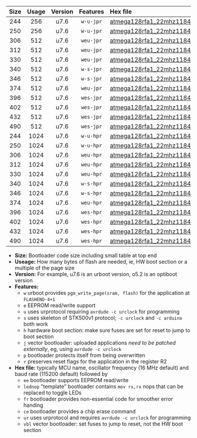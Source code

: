 |Size|Usage|Version|Features|Hex file|
|:-:|:-:|:-:|:-:|:--|
|244|256|u7.6|`w-u-jpr`|[atmega128rfa1_22mhz1184_19200bps_ur_vbl.hex](https://raw.githubusercontent.com/stefanrueger/urboot/main/atmega128rfa1_22mhz1184_19200bps_ur_vbl.hex)|
|250|256|u7.6|`w-u-jpr`|[atmega128rfa1_22mhz1184_19200bps_lednop_ur_vbl.hex](https://raw.githubusercontent.com/stefanrueger/urboot/main/atmega128rfa1_22mhz1184_19200bps_lednop_ur_vbl.hex)|
|306|512|u7.6|`weu-jpr`|[atmega128rfa1_22mhz1184_19200bps_ee_ur_vbl.hex](https://raw.githubusercontent.com/stefanrueger/urboot/main/atmega128rfa1_22mhz1184_19200bps_ee_ur_vbl.hex)|
|312|512|u7.6|`weu-jpr`|[atmega128rfa1_22mhz1184_19200bps_ee_lednop_ur_vbl.hex](https://raw.githubusercontent.com/stefanrueger/urboot/main/atmega128rfa1_22mhz1184_19200bps_ee_lednop_ur_vbl.hex)|
|330|512|u7.6|`weu-jpr`|[atmega128rfa1_22mhz1184_19200bps_ee_lednop_fr_ur_vbl.hex](https://raw.githubusercontent.com/stefanrueger/urboot/main/atmega128rfa1_22mhz1184_19200bps_ee_lednop_fr_ur_vbl.hex)|
|340|512|u7.6|`w-s-jpr`|[atmega128rfa1_22mhz1184_19200bps_vbl.hex](https://raw.githubusercontent.com/stefanrueger/urboot/main/atmega128rfa1_22mhz1184_19200bps_vbl.hex)|
|346|512|u7.6|`w-s-jpr`|[atmega128rfa1_22mhz1184_19200bps_lednop_vbl.hex](https://raw.githubusercontent.com/stefanrueger/urboot/main/atmega128rfa1_22mhz1184_19200bps_lednop_vbl.hex)|
|374|512|u7.6|`weu-jpr`|[atmega128rfa1_22mhz1184_19200bps_ee_lednop_fr_ce_ur_vbl.hex](https://raw.githubusercontent.com/stefanrueger/urboot/main/atmega128rfa1_22mhz1184_19200bps_ee_lednop_fr_ce_ur_vbl.hex)|
|396|512|u7.6|`wes-jpr`|[atmega128rfa1_22mhz1184_19200bps_ee_vbl.hex](https://raw.githubusercontent.com/stefanrueger/urboot/main/atmega128rfa1_22mhz1184_19200bps_ee_vbl.hex)|
|402|512|u7.6|`wes-jpr`|[atmega128rfa1_22mhz1184_19200bps_ee_lednop_vbl.hex](https://raw.githubusercontent.com/stefanrueger/urboot/main/atmega128rfa1_22mhz1184_19200bps_ee_lednop_vbl.hex)|
|432|512|u7.6|`wes-jpr`|[atmega128rfa1_22mhz1184_19200bps_ee_lednop_fr_vbl.hex](https://raw.githubusercontent.com/stefanrueger/urboot/main/atmega128rfa1_22mhz1184_19200bps_ee_lednop_fr_vbl.hex)|
|490|512|u7.6|`wes-jpr`|[atmega128rfa1_22mhz1184_19200bps_ee_lednop_fr_ce_vbl.hex](https://raw.githubusercontent.com/stefanrueger/urboot/main/atmega128rfa1_22mhz1184_19200bps_ee_lednop_fr_ce_vbl.hex)|
|244|1024|u7.6|`w-u-hpr`|[atmega128rfa1_22mhz1184_19200bps_ur.hex](https://raw.githubusercontent.com/stefanrueger/urboot/main/atmega128rfa1_22mhz1184_19200bps_ur.hex)|
|250|1024|u7.6|`w-u-hpr`|[atmega128rfa1_22mhz1184_19200bps_lednop_ur.hex](https://raw.githubusercontent.com/stefanrueger/urboot/main/atmega128rfa1_22mhz1184_19200bps_lednop_ur.hex)|
|306|1024|u7.6|`weu-hpr`|[atmega128rfa1_22mhz1184_19200bps_ee_ur.hex](https://raw.githubusercontent.com/stefanrueger/urboot/main/atmega128rfa1_22mhz1184_19200bps_ee_ur.hex)|
|312|1024|u7.6|`weu-hpr`|[atmega128rfa1_22mhz1184_19200bps_ee_lednop_ur.hex](https://raw.githubusercontent.com/stefanrueger/urboot/main/atmega128rfa1_22mhz1184_19200bps_ee_lednop_ur.hex)|
|330|1024|u7.6|`weu-hpr`|[atmega128rfa1_22mhz1184_19200bps_ee_lednop_fr_ur.hex](https://raw.githubusercontent.com/stefanrueger/urboot/main/atmega128rfa1_22mhz1184_19200bps_ee_lednop_fr_ur.hex)|
|340|1024|u7.6|`w-s-hpr`|[atmega128rfa1_22mhz1184_19200bps.hex](https://raw.githubusercontent.com/stefanrueger/urboot/main/atmega128rfa1_22mhz1184_19200bps.hex)|
|346|1024|u7.6|`w-s-hpr`|[atmega128rfa1_22mhz1184_19200bps_lednop.hex](https://raw.githubusercontent.com/stefanrueger/urboot/main/atmega128rfa1_22mhz1184_19200bps_lednop.hex)|
|374|1024|u7.6|`weu-hpr`|[atmega128rfa1_22mhz1184_19200bps_ee_lednop_fr_ce_ur.hex](https://raw.githubusercontent.com/stefanrueger/urboot/main/atmega128rfa1_22mhz1184_19200bps_ee_lednop_fr_ce_ur.hex)|
|396|1024|u7.6|`wes-hpr`|[atmega128rfa1_22mhz1184_19200bps_ee.hex](https://raw.githubusercontent.com/stefanrueger/urboot/main/atmega128rfa1_22mhz1184_19200bps_ee.hex)|
|402|1024|u7.6|`wes-hpr`|[atmega128rfa1_22mhz1184_19200bps_ee_lednop.hex](https://raw.githubusercontent.com/stefanrueger/urboot/main/atmega128rfa1_22mhz1184_19200bps_ee_lednop.hex)|
|432|1024|u7.6|`wes-hpr`|[atmega128rfa1_22mhz1184_19200bps_ee_lednop_fr.hex](https://raw.githubusercontent.com/stefanrueger/urboot/main/atmega128rfa1_22mhz1184_19200bps_ee_lednop_fr.hex)|
|490|1024|u7.6|`wes-hpr`|[atmega128rfa1_22mhz1184_19200bps_ee_lednop_fr_ce.hex](https://raw.githubusercontent.com/stefanrueger/urboot/main/atmega128rfa1_22mhz1184_19200bps_ee_lednop_fr_ce.hex)|

- **Size:** Bootloader code size including small table at top end
- **Useage:** How many bytes of flash are needed, ie, HW boot section or a multiple of the page size
- **Version:** For example, u7.6 is an urboot version, o5.2 is an optiboot version
- **Features:**
  + `w` urboot provides `pgm_write_page(sram, flash)` for the application at `FLASHEND-4+1`
  + `e` EEPROM read/write support
  + `u` uses urprotocol requiring `avrdude -c urclock` for programming
  + `s` uses skeleton of STK500v1 protocol; `-c urclock` and `-c arduino` both work
  + `h` hardware boot section: make sure fuses are set for reset to jump to boot section
  + `j` vector bootloader: uploaded applications *need to be patched externally*, eg, using `avrdude -c urclock`
  + `p` bootloader protects itself from being overwritten
  + `r` preserves reset flags for the application in the register R2
- **Hex file:** typically MCU name, oscillator frequency (16 MHz default) and baud rate (115200 default) followed by
  + `ee` bootloader supports EEPROM read/write
  + `lednop` "template" bootloader contains `mov rx,rx` nops that can be replaced to toggle LEDs
  + `fr` bootloader provides non-essential code for smoother error handing
  + `ce` bootloader provides a chip erase command
  + `ur` uses urprotocol and requires `avrdude -c urclock` for programming
  + `vbl` vector bootloader: set fuses to jump to reset, not the HW boot section
